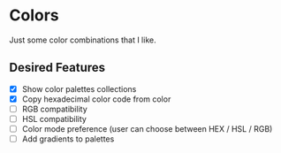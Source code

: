 # Colors

Just some color combinations that I like.

## Desired Features

- [x] Show color palettes collections
- [x] Copy hexadecimal color code from color
- [ ] RGB compatibility
- [ ] HSL compatibility
- [ ] Color mode preference (user can choose between HEX / HSL / RGB)
- [ ] Add gradients to palettes
